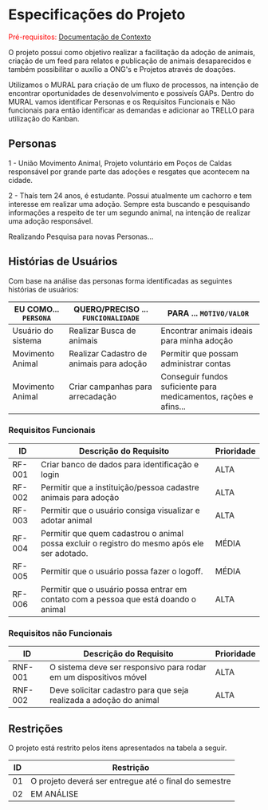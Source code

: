 # Especificações do Projeto

<span style="color:red">Pré-requisitos: <a href="1-Documentação de Contexto.md"> Documentação de Contexto</a></span>

O projeto possui como objetivo realizar a facilitação da adoção de animais, criação de um feed para relatos e publicação de animais desaparecidos e também possibilitar o auxílio a ONG's e Projetos através de doações.

Utilizamos o MURAL para criação de um fluxo de processos, na intenção de encontrar oportunidades de desenvolvimento e possiveís GAPs. Dentro do MURAL vamos identificar Personas e os Requisitos Funcionais e Não funcionais para então identificar as demandas e adicionar ao TRELLO para utilização do Kanban.

## Personas

1 - União Movimento Animal, Projeto voluntário em Poços de Caldas responsável por grande parte das adoções e resgates que acontecem na cidade.

2 - Thaís tem 24 anos, é estudante. Possui atualmente um cachorro e tem interesse em realizar uma adoção. Sempre esta buscando e pesquisando informações a respeito de ter um segundo animal, na intenção de realizar uma adoção responsável.

<p>Realizando Pesquisa para novas Personas...</p>

## Histórias de Usuários

Com base na análise das personas forma identificadas as seguintes histórias de usuários:

|EU COMO... `PERSONA`|    QUERO/PRECISO ... `FUNCIONALIDADE`   |          PARA ... `MOTIVO/VALOR`          |
|--------------------|-----------------------------------------|-------------------------------------------|
| Usuário do sistema |         Realizar Busca de animais       |              Encontrar animais ideais para minha adoção          |
|  Movimento Animal  | Realizar Cadastro de animais para adoção|         Permitir que possam administrar contas               |
|  Movimento Animal  |     Criar campanhas para arrecadação    | Conseguir fundos suficiente para medicamentos, rações e afins... |


### Requisitos Funcionais

|ID    | Descrição do Requisito  | Prioridade |
|------|-----------------------------------------|----|
|RF-001| Criar banco de dados para identificação e login | ALTA |
|RF-002| Permitir que a instituição/pessoa cadastre animais para adoção | ALTA | 
|RF-003| Permitir que o usuário consiga visualizar e adotar animal | ALTA |
|RF-004| Permitir que quem cadastrou o animal possa excluir o registro do mesmo após ele ser adotado. | MÉDIA |
|RF-005| Permitir que o usuário possa fazer o logoff. | MÉDIA |
|RF-006| Permitir que o usuário possa entrar em contato com a pessoa que está doando o animal | ALTA |


### Requisitos não Funcionais

|ID     | Descrição do Requisito  |Prioridade |
|-------|-------------------------|----|
|RNF-001| O sistema deve ser responsivo para rodar em um dispositivos móvel | ALTA | 
|RNF-002| Deve solicitar cadastro para que seja realizada a adoção do animal |  ALTA | 



## Restrições

O projeto está restrito pelos itens apresentados na tabela a seguir.

|ID| Restrição                                             |
|--|-------------------------------------------------------|
|01| O projeto deverá ser entregue até o final do semestre |
|02|                     EM ANÁLISE                        |

